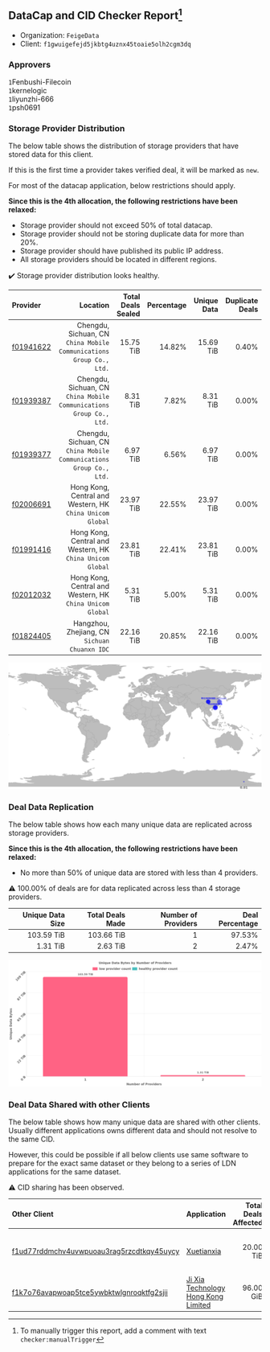 ## DataCap and CID Checker Report[^1]
 - Organization: `FeigeData`
 - Client: `f1gwuigefejd5jkbtg4uznx45toaie5olh2cgm3dq`
### Approvers
`1`Fenbushi-Filecoin<br/>`1`kernelogic<br/>`1`liyunzhi-666<br/>`1`psh0691

### Storage Provider Distribution
The below table shows the distribution of storage providers that have stored data for this client.

If this is the first time a provider takes verified deal, it will be marked as `new`.

For most of the datacap application, below restrictions should apply.

**Since this is the 4th allocation, the following restrictions have been relaxed:**
 - Storage provider should not exceed 50% of total datacap.
 - Storage provider should not be storing duplicate data for more than 20%.
 - Storage provider should have published its public IP address.
 - All storage providers should be located in different regions.

✔️ Storage provider distribution looks healthy.

| Provider                                              |                                                               Location | Total Deals Sealed | Percentage | Unique Data | Duplicate Deals |
| :---------------------------------------------------- | ---------------------------------------------------------------------: | -----------------: | ---------: | ----------: | --------------: |
| [f01941622](https://filfox.info/en/address/f01941622) | Chengdu, Sichuan, CN<br/>`China Mobile Communications Group Co., Ltd.` |          15.75 TiB |     14.82% |   15.69 TiB |           0.40% |
| [f01939387](https://filfox.info/en/address/f01939387) | Chengdu, Sichuan, CN<br/>`China Mobile Communications Group Co., Ltd.` |           8.31 TiB |      7.82% |    8.31 TiB |           0.00% |
| [f01939377](https://filfox.info/en/address/f01939377) | Chengdu, Sichuan, CN<br/>`China Mobile Communications Group Co., Ltd.` |           6.97 TiB |      6.56% |    6.97 TiB |           0.00% |
| [f02006691](https://filfox.info/en/address/f02006691) |           Hong Kong, Central and Western, HK<br/>`China Unicom Global` |          23.97 TiB |     22.55% |   23.97 TiB |           0.00% |
| [f01991416](https://filfox.info/en/address/f01991416) |           Hong Kong, Central and Western, HK<br/>`China Unicom Global` |          23.81 TiB |     22.41% |   23.81 TiB |           0.00% |
| [f02012032](https://filfox.info/en/address/f02012032) |           Hong Kong, Central and Western, HK<br/>`China Unicom Global` |           5.31 TiB |      5.00% |    5.31 TiB |           0.00% |
| [f01824405](https://filfox.info/en/address/f01824405) |                       Hangzhou, Zhejiang, CN<br/>`Sichuan Chuanxn IDC` |          22.16 TiB |     20.85% |   22.16 TiB |           0.00% |

![Provider Distribution](https://raw.githubusercontent.com/data-preservation-programs/filplus-checker-assets/main/filecoin-project/filecoin-plus-large-datasets/issues/653/1673830247439.png)
### Deal Data Replication
The below table shows how each many unique data are replicated across storage providers.

**Since this is the 4th allocation, the following restrictions have been relaxed:**
- No more than 50% of unique data are stored with less than 4 providers.

⚠️ 100.00% of deals are for data replicated across less than 4 storage providers.

| Unique Data Size | Total Deals Made | Number of Providers | Deal Percentage |
| ---------------: | ---------------: | ------------------: | --------------: |
|       103.59 TiB |       103.66 TiB |                   1 |          97.53% |
|         1.31 TiB |         2.63 TiB |                   2 |           2.47% |

![Replication Distribution](https://raw.githubusercontent.com/data-preservation-programs/filplus-checker-assets/main/filecoin-project/filecoin-plus-large-datasets/issues/653/1673830248070.png)
### Deal Data Shared with other Clients
The below table shows how many unique data are shared with other clients.
Usually different applications owns different data and should not resolve to the same CID.

However, this could be possible if all below clients use same software to prepare for the exact same dataset or they belong to a series of LDN applications for the same dataset.

⚠️ CID sharing has been observed.

| Other Client                                                                                                          | Application                                                                                                         | Total Deals Affected | Unique CIDs | Approvers                                                                              |
| :-------------------------------------------------------------------------------------------------------------------- | :------------------------------------------------------------------------------------------------------------------ | -------------------: | ----------: | :------------------------------------------------------------------------------------- |
| [f1ud77rddmchv4uvwpuoau3rag5rzcdtkqy45uycy](https://filfox.info/en/address/f1ud77rddmchv4uvwpuoau3rag5rzcdtkqy45uycy) | [Xuetianxia](https://github.com/filecoin-project/filecoin-plus-large-datasets/issues/650)                           |            20.00 TiB |         318 | `1`Joss-Hua<br/>`2`kernelogic<br/>`1`MetaWaveInfo<br/>`2`psh0691<br/>`2`xiaoyuaiheshui |
| [f1k7o76avapwoap5tce5ywbktwlgnroqktfg2sjii](https://filfox.info/en/address/f1k7o76avapwoap5tce5ywbktwlgnroqktfg2sjii) | [Ji Xia Technology Hong Kong Limited](https://github.com/filecoin-project/filecoin-plus-large-datasets/issues/1127) |            96.00 GiB |           3 | `1`Fenbushi-Filecoin<br/>`1`psh0691                                                    |

[^1]: To manually trigger this report, add a comment with text `checker:manualTrigger`
